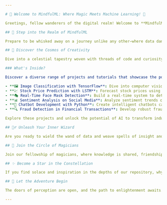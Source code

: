 ```yaml
---

# 🌟 Welcome to MindfulML: Where Magic Meets Machine Learning! 🚀

Greetings, fellow wanderers of the digital realm! Welcome to **MindfulML**, a sanctuary where the arcane arts of machine learning and the mystical wonders of artificial intelligence converge in a symphony of innovation and discovery.

## 🎩 Step into the Realm of MindfulML

Prepare to be whisked away on a journey unlike any other—where data dances, algorithms sing, and insights shimmer like stars in the night sky. With MindfulML as your guide, the possibilities are as boundless as your imagination.

## 🌌 Discover the Cosmos of Creativity

Dive into a celestial tapestry woven with threads of code and curiosity. Explore our galaxy of projects, where each star shines with the brilliance of a thousand suns, illuminating the path to enlightenment and understanding.

### What's Inside?

Discover a diverse range of projects and tutorials that showcase the power of machine learning in solving real-world problems:

- **🖼️ Image Classification with TensorFlow**: Dive into computer vision and learn to classify images with state-of-the-art models.
- **💹 Stock Price Prediction with LSTM**: Forecast stock prices using advanced deep learning techniques like Long Short-Term Memory networks.
- **🎭 Real-Time Face Mask Detection**: Build a real-time system to detect face masks in images and video streams, promoting safety in public spaces.
- **📊 Sentiment Analysis on Social Media**: Analyze sentiment trends on social media platforms to understand public opinion and market sentiment.
- **🤖 Chatbot Development with Python**: Create intelligent chatbots capable of engaging users and providing valuable assistance.
- **🔍 Fraud Detection in Financial Transactions**: Develop robust fraud detection algorithms to safeguard financial systems from malicious activities.

Explore these projects and unlock the potential of AI to transform industries, drive innovation, and improve lives.

## 🧙‍♂️ Unleash Your Inner Wizard

Are you ready to wield the wand of data and weave spells of insight and intuition? MindfulML offers spells and incantations to suit wizards of all stripes, whether you're a seasoned wizard or a humble apprentice. From potions of predictive analytics to charms of computer vision, the power is yours to command.

## 🎨 Join the Circle of Magicians

Join our fellowship of magicians, where knowledge is shared, friendships are forged, and dreams take flight. Cast your spells, share your wisdom, and together, let us shape a world where the magic of machine learning knows no bounds.

## ✨ Become a Star in the Constellation

If you find solace and inspiration in the depths of our repository, why not join us in illuminating the cosmos? Cast your star upon our constellation, and together, we shall guide seekers and stargazers alike through the mysteries of the machine-learning universe.

## 🌟 Let the Adventure Begin

The doors of perception are open, and the path to enlightenment awaits. Step boldly into the unknown, for in the realm of MindfulML, every journey is a story waiting to be told.

---
```

